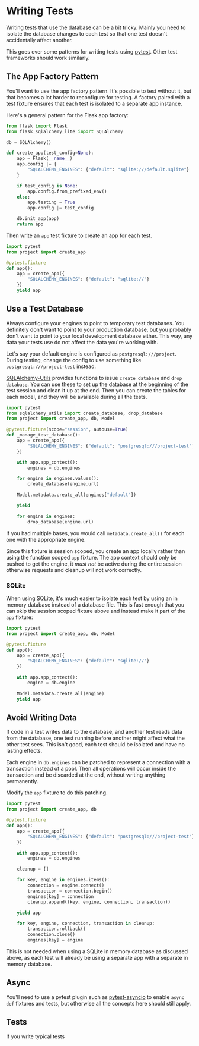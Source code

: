 # Writing Tests

Writing tests that use the database can be a bit tricky. Mainly you need to
isolate the database changes to each test so that one test doesn't accidentally
affect another.

This goes over some patterns for writing tests using [pytest]. Other test
frameworks should work similarly.

[pytest]: https://docs.pytest.org


## The App Factory Pattern

You'll want to use the app factory pattern. It's possible to test without it,
but that becomes a lot harder to reconfigure for testing. A factory paired with
a test fixture ensures that each test is isolated to a separate app instance.

Here's a general pattern for the Flask app factory:

```python
from flask import Flask
from flask_sqlalchemy_lite import SQLAlchemy

db = SQLAlchemy()

def create_app(test_config=None):
    app = Flask(__name__)
    app.config |= {
        "SQLALCHEMY_ENGINES": {"default": "sqlite:///default.sqlite"}
    }

    if test_config is None:
        app.config.from_prefixed_env()
    else:
        app.testing = True
        app.config |= test_config

    db.init_app(app)
    return app
```

Then write an `app` test fixture to create an app for each test.

```python
import pytest
from project import create_app

@pytest.fixture
def app():
    app = create_app({
        "SQLALCHEMY_ENGINES": {"default": "sqlite://"}
    })
    yield app
```


## Use a Test Database

Always configure your engines to point to temporary test databases. You
definitely don't want to point to your production database, but you probably
don't want to point to your local development database either. This way, any
data your tests use do not affect the data you're working with.

Let's say your default engine is configured as `postgresql:///project`. During
testing, change the config to use something like `postgresql:///project-test`
instead.

[SQLAlchemy-Utils] provides functions to issue `create database` and
`drop database`. You can use these to set up the database at the beginning of
the test session and clean it up at the end. Then you can create the tables
for each model, and they will be available during all the tests.

[SQLAlchemy-Utils]: https://sqlalchemy-utils.readthedocs.io/en/latest/database_helpers.html


```python
import pytest
from sqlalchemy_utils import create_database, drop_database
from project import create_app, db, Model

@pytest.fixture(scope="session", autouse=True)
def _manage_test_database():
    app = create_app({
        "SQLALCHEMY_ENGINES": {"default": "postgresql:///project-test"}
    })

    with app.app_context():
        engines = db.engines

    for engine in engines.values():
        create_database(engine.url)

    Model.metadata.create_all(engines["default"])

    yield

    for engine in engines:
        drop_database(engine.url)
```

If you had multiple bases, you would call `metadata.create_all()` for each one
with the appropriate engine.

Since this fixture is session scoped, you create an app locally rather than
using the function scoped `app` fixture. The app context should only be pushed
to get the engine, it _must not_ be active during the entire session otherwise
requests and cleanup will not work correctly.


### SQLite

When using SQLite, it's much easier to isolate each test by using an in memory
database instead of a database file. This is fast enough that you can skip the
session scoped fixture above and instead make it part of the `app` fixture:

```python
import pytest
from project import create_app, db, Model

@pytest.fixture
def app():
    app = create_app({
        "SQLALCHEMY_ENGINES": {"default": "sqlite://"}
    })

    with app.app_context():
        engine = db.engine

    Model.metadata.create_all(engine)
    yield app
```


## Avoid Writing Data

If code in a test writes data to the database, and another test reads data from
the database, one test running before another might affect what the other test
sees. This isn't good, each test should be isolated and have no lasting effects.

Each engine in `db.engines` can be patched to represent a connection with a
transaction instead of a pool. Then all operations will occur inside the
transaction and be discarded at the end, without writing anything permanently.

Modify the `app` fixture to do this patching.

```python
import pytest
from project import create_app, db

@pytest.fixture
def app():
    app = create_app({
        "SQLALCHEMY_ENGINES": {"default": "postgresql:///project-test"}
    })

    with app.app_context():
        engines = db.engines

    cleanup = []

    for key, engine in engines.items():
        connection = engine.connect()
        transaction = connection.begin()
        engines[key] = connection
        cleanup.append((key, engine, connection, transaction))

    yield app

    for key, engine, connection, transaction in cleanup:
        transaction.rollback()
        connection.close()
        engines[key] = engine
```

This is not needed when using a SQLite in memory database as discussed above, as
each test will already be using a separate app with a separate in memory
database.


## Async

You'll need to use a pytest plugin such as [pytest-asyncio] to enable
`async def` fixtures and tests, but otherwise all the concepts here should still
apply.

[pytest-asyncio]: https://pytest-asyncio.readthedocs.io


## Tests

If you write typical tests

